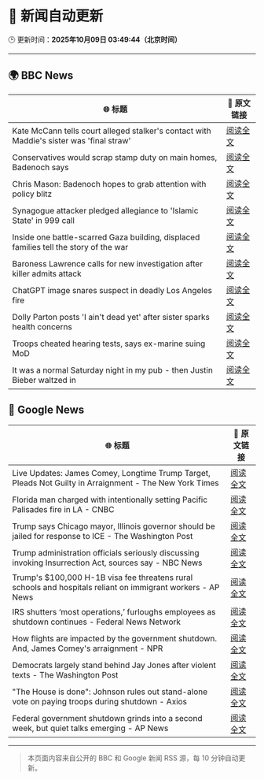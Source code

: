 # 🧠 新闻自动更新

🕒 更新时间：**2025年10月09日 03:49:44（北京时间）**

---

## 🌍 BBC News

| 🌐 标题 | 🔗 原文链接 |
|--------|-------------|
| Kate McCann tells court alleged stalker's contact with Maddie's sister was 'final straw' | [阅读全文](https://www.bbc.com/news/articles/cnvr0723np8o?at_medium=RSS&at_campaign=rss) |
| Conservatives would scrap stamp duty on main homes, Badenoch says | [阅读全文](https://www.bbc.com/news/articles/c20zv94ldpko?at_medium=RSS&at_campaign=rss) |
| Chris Mason: Badenoch hopes to grab attention with policy blitz | [阅读全文](https://www.bbc.com/news/articles/cwywrpelp7jo?at_medium=RSS&at_campaign=rss) |
| Synagogue attacker pledged allegiance to 'Islamic State' in 999 call | [阅读全文](https://www.bbc.com/news/articles/c3drj0dxmr9o?at_medium=RSS&at_campaign=rss) |
| Inside one battle-scarred Gaza building, displaced families tell the story of the war | [阅读全文](https://www.bbc.com/news/articles/cy4jz7l7qv8o?at_medium=RSS&at_campaign=rss) |
| Baroness Lawrence calls for new investigation after killer admits attack | [阅读全文](https://www.bbc.com/news/articles/c4gj17q2jqgo?at_medium=RSS&at_campaign=rss) |
| ChatGPT image snares suspect in deadly Los Angeles fire | [阅读全文](https://www.bbc.com/news/articles/c8exz5yg14ko?at_medium=RSS&at_campaign=rss) |
| Dolly Parton posts 'I ain't dead yet' after sister sparks health concerns | [阅读全文](https://www.bbc.com/news/articles/cjd1m3y00dxo?at_medium=RSS&at_campaign=rss) |
| Troops cheated hearing tests, says ex-marine suing MoD | [阅读全文](https://www.bbc.com/news/articles/cvgnrk2jz0no?at_medium=RSS&at_campaign=rss) |
| It was a normal Saturday night in my pub - then Justin Bieber waltzed in | [阅读全文](https://www.bbc.com/news/articles/cjw7554z85eo?at_medium=RSS&at_campaign=rss) |

## 📰 Google News

| 🌐 标题 | 🔗 原文链接 |
|--------|-------------|
| Live Updates: James Comey, Longtime Trump Target, Pleads Not Guilty in Arraignment - The New York Times | [阅读全文](https://news.google.com/rss/articles/CBMiekFVX3lxTE1wY2VOX0c3b2k3YV9yamVKdFhDNlJ6MGtPOUY1cWtrYkFfeEdCUmZqb05UcTZ3TTVPNWhvOXZYTGdETE1KYVN0czF0N0M4TjdiTEEzOUxaQkN1TTZ5XzI1dVo1MzQxRGlGRm0wQ3JieU9QQXp4R3RMMWd3?oc=5) |
| Florida man charged with intentionally setting Pacific Palisades fire in LA - CNBC | [阅读全文](https://news.google.com/rss/articles/CBMijAFBVV95cUxPY3BfQVNzSjlzR2dzYm9PenpDcHdZM1FBUEF1MmJUcmNVazJaUzZKOWFFWGEya2lqalJ1TjVOZ3czcVNVZFVEcW92UVlUTFNjd1FRTzYtakJCemZRMTloN2ctMjNPQ0NNTzFCbF9yS1ZrMFpwQ1lnbW1sVmVxd091enhoSjNZcEJUamMyedIBkgFBVV95cUxNWm1oOHhSS3JVQXN4SURCOGluMUZwUWh5OWN5dTg0V0NQUmdqWnFaWVRVSGhiQ090WHRHU0F0Y2ViTmpQZEd5dVgyRU5HTG42elotX3drZGFUSmRUaHBQWWpObUZpdkNNa05XcGdUbHFZY1BUQm5uQkNyWE01Z0xhTlVfVWowbHNENVl5REIwY1MzUQ?oc=5) |
| Trump says Chicago mayor, Illinois governor should be jailed for response to ICE - The Washington Post | [阅读全文](https://news.google.com/rss/articles/CBMikAFBVV95cUxQa1ZibEcyWHdUWDFoNVRhX3BDanE4OG1kXzlLR3hZdkRZaWhCc3oxaWx3WEFjdGNWRmhZOVZWQU9SR1N1MmRMVi1iS1NSdEpCckowR2JKRXhLLWNxVER2Z0VBYzhSZkZ3Q2I4V21pX2o1anpHZEZucTR0ZTJyUUxFWDJwUzEyQUVocHdIaWRoLUw?oc=5) |
| Trump administration officials seriously discussing invoking Insurrection Act, sources say - NBC News | [阅读全文](https://news.google.com/rss/articles/CBMixwFBVV95cUxNeVV2R182bW52RHdZNU1mMzVhenJKOFYwXzVvZW1XX21CYVFETzJKQlJBX3I2eWV6WWplZE9aX1N1bDRIUXlkRXZPM21JWkNGcXdUYldDUEdFdjdVOGdvaDNUSm1vcHFaUW1jTDhyVnNEdjFrYTZxZENwUUFjeVBEQjdrZnM3VkNNUVRXT1ppNFV5N1JGUk8tcGJnS0pPeHBTN29OVGFPSzNiQjUxQlVfUW15aE01V1lmVk1MS1JEUTNNbjEwakc40gFWQVVfeXFMTVI4VUUxbnZPVUFMWHJYU3pZbVhDaGI1V3ZSRE5kYVgxRXpDWlFvVThUM09GYXdCc3AtVU5zTHp4c2tBZ1YyQzVvUGdpN3MzVEYzUlA2NWc?oc=5) |
| Trump's $100,000 H-1B visa fee threatens rural schools and hospitals reliant on immigrant workers - AP News | [阅读全文](https://news.google.com/rss/articles/CBMipgFBVV95cUxNM0Q1SUkzRVNaV1pmTFF6TGZBTlFZYTAwSzExazY2UWlJRVpCdDZacmxkRnFHY2FoUmw5dWVxMTY1VTRDRzlXMzVZZHo1Zm9PekcyQklCcUNrenBESVRySU9neHJsdTJHUHdQb3F2aEY5QTktNDBKY3czcWZNWUo0MDhjN2RQQXF0aUh5TlZzOFVzNW5LUmdTZ2J2VzF4NVB6VE1jcjNB?oc=5) |
| IRS shutters ‘most operations,’ furloughs employees as shutdown continues - Federal News Network | [阅读全文](https://news.google.com/rss/articles/CBMiygFBVV95cUxNY2gxc0dpS3FDd3ZqVUJVcHJKdE00VFNOcWZGeWxLVzlMemMtbElWVWVuWVdPNGE0TWh2OVFaRUlobnV0ekl4MTJWQ2pJdG9WNXZ6WDdjdlhRY3dianQ0R3hJZE1GMHY3Rno5djFLQXlIamVJa3RxSTZ2QU1IX21KYllZZ2NaNE5keDNqMjJlVk1jY2lTNUFFZjBsQVhBb3FNb1FVNVFUU3V4NU9EU2hnb3NpcDBMTk1RcVZHdmRsUmhZUzQtNEV3THln?oc=5) |
| How flights are impacted by the government shutdown. And, James Comey's arraignment - NPR | [阅读全文](https://news.google.com/rss/articles/CBMiswFBVV95cUxPNFRPZTJmMDRsZHJZUEdHOXV2dWMtdlhhaEdjd25yRmFSY1pQak9LSURuUlFreHQ0ck4zb25BRkNhNGxaUV94ZHllYnUyMWR2Rkw1LWFOWTZCTEQ4UF9VRjFCb2Zzenp1SDZpZHZvcTdiQnBiSlQ0UENONXgzdUVfemJJVkV6d1RxdGhJdG9VV2R5ejRCZzJfS0ZOTU9pV1Foa2JRSzBhUDkwSDFnc1NYUUhQRQ?oc=5) |
| Democrats largely stand behind Jay Jones after violent texts - The Washington Post | [阅读全文](https://news.google.com/rss/articles/CBMinwFBVV95cUxQMU9ORG9DYVl6MUoycUxWNkk1Zkc3WnBGc05tNDBtZnBNQVMzYVR1TUhveTIzTG1xUDlacWt5RUo1VUI5b1ZxdjRDT2gwVmxOZWx0ZGRHOGs2eTZqOWMxd1BRUGRHazZ0VUZjaERtUk5ERTd1U0xvWUxmXzgycUt0QnhNMlBkODNkOG9PR1FHNGdzN3VGQnRINURmbTRxT00?oc=5) |
| "The House is done": Johnson rules out stand-alone vote on paying troops during shutdown - Axios | [阅读全文](https://news.google.com/rss/articles/CBMilAFBVV95cUxORm11MVhZRnVYSjVaN3htdEtmV3VfOXo5MWlmR2gxU2pCaTlTd0E0UkpISk0yOU5JbmhCMWpSMTQ1eFlGdGY5MWczZ1pRMHBZV1RvdGpnX2d4SVZZUzdMQmt3VFZNQ040NDB2SHlFZVc3TkhsNUxqd290a21BZzdjT3NfVWw5WHlZX3Q5cWg3SDh5ejN1?oc=5) |
| Federal government shutdown grinds into a second week, but quiet talks emerging - AP News | [阅读全文](https://news.google.com/rss/articles/CBMiqgFBVV95cUxOaEdtTFlRTjJwMnBWZjBNM3VkR090c24yU2E3R0pneDJWNl9xcmpHb0dWaVJVMEVENGJ5b1ZNWWpUQVhuNkdZWWdqRzhrY1JkUmpEOXJqYWNaak9pTXJ6bWgzNDhlSkViYTN1eHI3U2hOdEZIbUZDTnVZVFRLYWVKVVBIYzdTa29xdzNYZEVveUlvNkd4V0JTQ19lcE9MZ0k5WDJjMnRmbFFNUQ?oc=5) |

---
> 本页面内容来自公开的 BBC 和 Google 新闻 RSS 源，每 10 分钟自动更新。